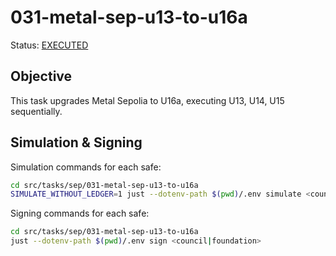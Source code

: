 # 031-metal-sep-u13-to-u16a

Status: [EXECUTED](https://sepolia.etherscan.io/tx/0xdd494b61fb365aad3a7b4e2bf345e949ba5346cfc3d4f96b073b28a0f6f88106)

## Objective

This task upgrades Metal Sepolia to U16a, executing U13, U14, U15 sequentially.

## Simulation & Signing

Simulation commands for each safe:
```bash
cd src/tasks/sep/031-metal-sep-u13-to-u16a
SIMULATE_WITHOUT_LEDGER=1 just --dotenv-path $(pwd)/.env simulate <council|foundation>
```

Signing commands for each safe:
```bash
cd src/tasks/sep/031-metal-sep-u13-to-u16a
just --dotenv-path $(pwd)/.env sign <council|foundation>
```
